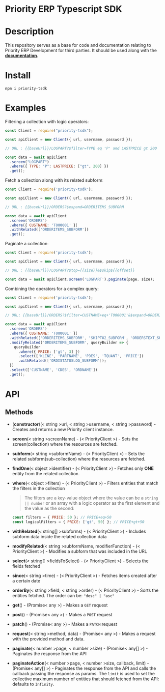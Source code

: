 # Priority ERP Typescript SDK

# Description

This repository serves as a base for code and documentation relating to Priority ERP Development for third parties. It should be used along with the **[documentation](https://prioritysoftware.github.io/restapi/)**.

# Install

```
npm i priority-tsdk
```

# Examples

Filtering a collection with logic operators:

```js
const Client = require("priority-tsdk");

const apiClient = new Client({ url, username, password });

// URL : {{baseUrl}}/LOGPART?$filter=TYPE eq 'P' and LASTPRICE gt 200

const data = await apiClient
  .screen("LOGPART")
  .where({ TYPE: "P": LASTPRICE: ["gt", 200] })
  .get();
```

Fetch a collection along with its related subform:

```js
const Client = require('priority-tsdk');

const apiClient = new Client({ url, username, password });

// URL : {{baseUrl}}/ORDERS?$expand=ORDERITEMS_SUBFORM

const data = await apiClient
  .screen('ORDERS')
  .where({ CUSTNAME: 'T000001' })
  .withRelated(['ORDERITEMS_SUBFORM'])
  .get();
```

Paginate a collection:

```js
const Client = require('priority-tsdk');

const apiClient = new Client({ url, username, password });

// URL : {{baseUrl}}/LOGPART?$top={{size}}&$skip${{offset}}

const data = await apiClient.screen('LOGPART').paginate(page, size);
```

Combining the operators for a complex query:

```js
const Client = require('priority-tsdk');

const apiClient = new Client({ url, username, password });

// URL: {{baseUrl}}/ORDERS?$filter=CUSTNAME+eq+'T000001'&$expand=ORDERITEMS_SUBFORM($filter=PRICE+gt+3;$select=KLINE,PARTNAME,PDES,TQUANT,PRICE;$expand=ORDISTATUSLOG_SUBFORM),SHIPTO2_SUBFORM,ORDERSTEXT_SUBFORM&$select=CUSTNAME,CDES,ORDNAME

const data = await apiClient
  .screen('ORDERS')
  .where({ CUSTNAME: 'T000001' })
  .withRelated(['ORDERITEMS_SUBFORM', 'SHIPTO2_SUBFORM', 'ORDERSTEXT_SUBFORM'])
  .modifyRelated('ORDERITEMS_SUBFORM', queryBuilder => {
    queryBuilder
      .where({ PRICE: ['gt', 3] })
      .select(['KLINE', 'PARTNAME', 'PDES', 'TQUANT', 'PRICE'])
      .withRelated(['ORDISTATUSLOG_SUBFORM']);
  })
  .select(['CUSTNAME', 'CDES', 'ORDNAME'])
  .get();
```

# API

## Methods

- (**constructor**)(< string >url, < string >username, < string >password) - Creates and returns a new Priority client instance.

- **screen**(< string >screenName) - (< PriorityClient >) - Sets the screen(collection) where the resources are fetched.

- **subform**(< string >subformName) - (< PriorityClient >) - Sets the related subform(sub-collection) where the resources are fetched.

- **findOne**(< object >identifier) - (< PriorityClient >) - Fetches only **ONE** entity from the related collection.

- **where**(< object >filters) - (< PriorityClient >) - Filters entities that match the filters in the collection

  > The filters are a key-value object where the value can be a `string || number` or an array with a logic operator as the first element and the value as the second:

  ```js
  const filters = { PRICE: 50 }; // PRICE+eq+50
  const logicalFilters = { PRICE: ['gt', 50] }; // PRICE+gt+50
  ```

- **withRelated**(< string[] >subforms) - (< PriorityClient >) - Includes subform data inside the related collection data

- **modifyRelated**(< string >subformName, modifierFunction) - (< PriorityClient >) - Modifies a subform that was included in the URL

- **select**(< string[] >fieldsToSelect) - (< PriorityClient >) - Selects the fields fetched

- **since**(< string >time) - (< PriorityClient >) - Fetches items created after a certain date

- **orderBy**(< string >field, < string >order) - (< PriorityClient >) - Sorts the entities fetched. The order can be: `"desc" | "asc"`

- **get**() - (Promise< any >) - Makes a `GET` request

- **post**() - (Promise< any >) - Makes a `POST` request

- **patch**() - (Promise< any >) - Makes a `PATCH` request

- **request**(< string >method, data) - (Promise< any >) - Makes a request with the provided method and data.

- **paginate**(< number >page, < number >size) - (Promise< any[] >) - Paginates the response from the API

- **paginateAction**(< number >page, < number >size, callback, limit) - (Promise< any[] >) - Paginates the response from the API and calls the callback passing the response as params. The `limit` is used to set the collective maximum number of entities that should fetched from the API: defaults to `Infinity`.
